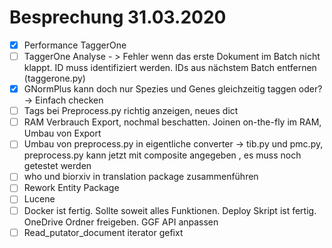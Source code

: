 # Besprechung 31.03.2020
- [x] Performance TaggerOne
- [ ] TaggerOne Analyse - > Fehler wenn das erste Dokument im Batch nicht klappt. ID muss identifiziert werden. IDs aus nächstem Batch entfernen (taggerone.py)
- [x] GNormPlus kann doch nur Spezies und Genes gleichzeitig taggen oder? -> Einfach checken
- [ ] Tags bei Preprocess.py richtig anzeigen, neues dict
- [ ] RAM Verbrauch Export, nochmal beschatten. Joinen on-the-fly im RAM, Umbau von Export
- [ ] Umbau von preprocess.py in eigentliche converter -> tib.py und pmc.py, preprocess.py kann jetzt mit composite angegeben , es muss noch getestet werden
- [ ] who und biorxiv in translation package zusammenführen
- [ ] Rework Entity Package
- [ ] Lucene
- [ ] Docker ist fertig. Sollte soweit alles Funktionen. Deploy Skript ist fertig. OneDrive Ordner freigeben. GGF API anpassen
- [ ] Read_putator_document iterator gefixt